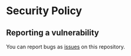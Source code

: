 # Security Policy

## Reporting a vulnerability
You can report bugs as [issues](https://github.com/OpenSubdomains/register/issues/new/choose) on this repository.
